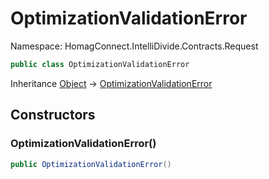 # OptimizationValidationError

Namespace: HomagConnect.IntelliDivide.Contracts.Request

```csharp
public class OptimizationValidationError
```

Inheritance [Object](https://docs.microsoft.com/en-us/dotnet/api/system.object) → [OptimizationValidationError](./homagconnect.intellidivide.contracts.request.optimizationvalidationerror.md)

## Constructors

### **OptimizationValidationError()**

```csharp
public OptimizationValidationError()
```
